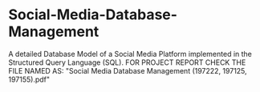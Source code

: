 # Social-Media-Database-Management
A detailed Database Model of a Social Media Platform
implemented in the Structured Query Language (SQL).
FOR PROJECT REPORT CHECK THE FILE NAMED AS: "Social Media Database Management (197222, 197125, 197155).pdf"
